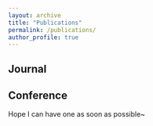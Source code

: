 ```yaml
---
layout: archive
title: "Publications"
permalink: /publications/
author_profile: true
---
```


## Journal

## Conference
Hope I can have one as soon as possible~

<!--
{% if author.googlescholar %}
  You can also find my articles on <u><a href="{{author.googlescholar}}">my Google Scholar profile</a>.</u>
{% endif %}

{% include base_path %}

{% for post in site.publications reversed %}
  {% include archive-single.html %}
{% endfor %}
-->

